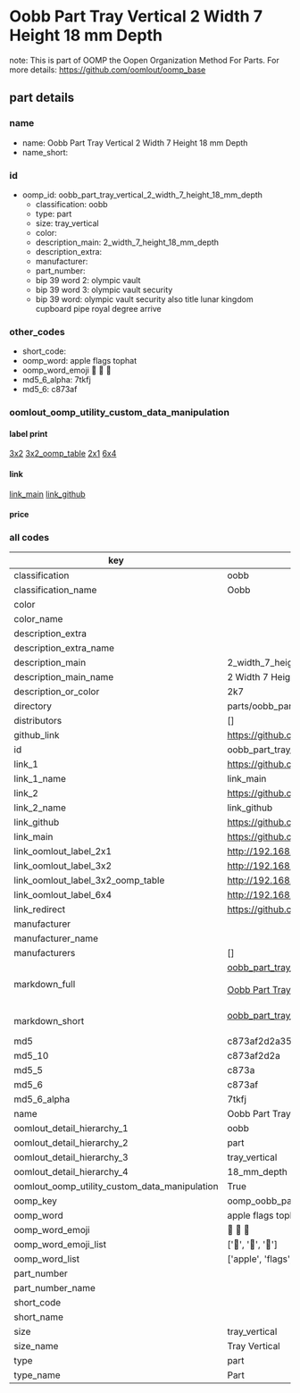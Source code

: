 # Oobb Part Tray Vertical 2 Width 7 Height 18 mm Depth  

note: This is part of OOMP the Oopen Organization Method For Parts. For more details: https://github.com/oomlout/oomp_base

##  part details
  







### name
* name: Oobb Part Tray Vertical 2 Width 7 Height 18 mm Depth
* name_short: 
### id
* oomp_id: oobb_part_tray_vertical_2_width_7_height_18_mm_depth
  * classification: oobb
  * type: part
  * size: tray_vertical
  * color: 
  * description_main: 2_width_7_height_18_mm_depth
  * description_extra: 
  * manufacturer: 
  * part_number: 
  * bip 39 word 2: olympic vault
  * bip 39 word 3: olympic vault security
  * bip 39 word: olympic vault security also title lunar kingdom cupboard pipe royal degree arrive

### other_codes
* short_code: 
* oomp_word: apple flags tophat
* oomp_word_emoji :apple: :flags: :tophat:
* md5_6_alpha: 7tkfj
* md5_6: c873af






### oomlout_oomp_utility_custom_data_manipulation
#### label print
[3x2](http://192.168.1.245:1112/?label=oomp%207tkfj)
[3x2_oomp_table](http://192.168.1.108:1112/?label=oomp%207tkfj)
[2x1](http://192.168.1.242:1112/?label=oomp%207tkfj)
[6x4](http://192.168.1.55:1112/?label=oomp%207tkfj)    

#### link

[link_main](https://github.com/oomlout/oomlout_oomp_version_1_messy/tree/main/parts/oobb_part_tray_vertical_2_width_7_height_18_mm_depth) [link_github](https://github.com/oomlout/oomlout_oomp_version_1_messy/tree/main/parts/oobb_part_tray_vertical_2_width_7_height_18_mm_depth)                             

#### price







### all codes 
| key | value |  
| --- | --- |  
| classification | oobb |  
| classification_name | Oobb |  
| color |  |  
| color_name |  |  
| description_extra |  |  
| description_extra_name |  |  
| description_main | 2_width_7_height_18_mm_depth |  
| description_main_name | 2 Width 7 Height 18 mm Depth |  
| description_or_color | 2k7 |  
| directory | parts/oobb_part_tray_vertical_2_width_7_height_18_mm_depth |  
| distributors | [] |  
| github_link | https://github.com/oomlout/oomlout_oomp_part_src/tree/main/parts/oobb_part_tray_vertical_2_width_7_height_18_mm_depth |  
| id | oobb_part_tray_vertical_2_width_7_height_18_mm_depth |  
| link_1 | https://github.com/oomlout/oomlout_oomp_version_1_messy/tree/main/parts/oobb_part_tray_vertical_2_width_7_height_18_mm_depth |  
| link_1_name | link_main |  
| link_2 | https://github.com/oomlout/oomlout_oomp_version_1_messy/tree/main/parts/oobb_part_tray_vertical_2_width_7_height_18_mm_depth |  
| link_2_name | link_github |  
| link_github | https://github.com/oomlout/oomlout_oomp_version_1_messy/tree/main/parts/oobb_part_tray_vertical_2_width_7_height_18_mm_depth |  
| link_main | https://github.com/oomlout/oomlout_oomp_version_1_messy/tree/main/parts/oobb_part_tray_vertical_2_width_7_height_18_mm_depth |  
| link_oomlout_label_2x1 | http://192.168.1.242:1112/?label=oomp%207tkfj |  
| link_oomlout_label_3x2 | http://192.168.1.245:1112/?label=oomp%207tkfj |  
| link_oomlout_label_3x2_oomp_table | http://192.168.1.108:1112/?label=oomp%207tkfj |  
| link_oomlout_label_6x4 | http://192.168.1.55:1112/?label=oomp%207tkfj |  
| link_redirect | https://github.com/oomlout/oomlout_oomp_version_1_messy/tree/main/parts/oobb_part_tray_vertical_2_width_7_height_18_mm_depth |  
| manufacturer |  |  
| manufacturer_name |  |  
| manufacturers | [] |  
| markdown_full | [oobb_part_tray_vertical_2_width_7_height_18_mm_depth](none)<br>[](none)<br>[Oobb Part Tray Vertical 2 Width 7 Height 18 Mm Depth](none)<br><br> |  
| markdown_short | [oobb_part_tray_vertical_2_width_7_height_18_mm_depth](none)<br><br> |  
| md5 | c873af2d2a35cf561471707585bc74d2 |  
| md5_10 | c873af2d2a |  
| md5_5 | c873a |  
| md5_6 | c873af |  
| md5_6_alpha | 7tkfj |  
| name | Oobb Part Tray Vertical 2 Width 7 Height 18 mm Depth |  
| oomlout_detail_hierarchy_1 | oobb |  
| oomlout_detail_hierarchy_2 | part |  
| oomlout_detail_hierarchy_3 | tray_vertical |  
| oomlout_detail_hierarchy_4 | 18_mm_depth |  
| oomlout_oomp_utility_custom_data_manipulation | True |  
| oomp_key | oomp_oobb_part_tray_vertical_2_width_7_height_18_mm_depth |  
| oomp_word | apple flags tophat |  
| oomp_word_emoji | :apple: :flags: :tophat: |  
| oomp_word_emoji_list | [':apple:', ':flags:', ':tophat:'] |  
| oomp_word_list | ['apple', 'flags', 'tophat'] |  
| part_number |  |  
| part_number_name |  |  
| short_code |  |  
| short_name |  |  
| size | tray_vertical |  
| size_name | Tray Vertical |  
| type | part |  
| type_name | Part |  
